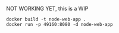 NOT WORKING YET, this is a WIP
```
docker build -t node-web-app .
docker run -p 49160:8080 -d node-web-app
```

